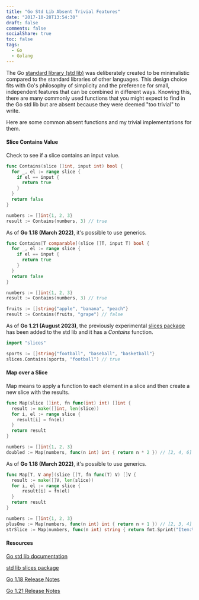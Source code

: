 ```yaml
---
title: "Go Std Lib Absent Trivial Features"
date: "2017-10-28T13:54:30"
draft: false
comments: false
socialShare: true
toc: false
tags:
  - Go
  - Golang
---
```


The Go [standard library (std lib)][std lib] was deliberately created to be minimalistic compared to the standard libraries of other languages. This design choice fits with Go's philosophy of simplicity and the preference for small, independent features that can be combined in different ways. Knowing this, there are many commonly used functions that you might expect to find in the Go std lib but are absent because they were deemed "too trivial" to write.

Here are some common absent functions and my trivial implementations for them.

#### Slice Contains Value

Check to see if a slice contains an input value.

```go
func Contains(slice []int, input int) bool {
  for _, el := range slice {
    if el == input {
      return true
    }
  }
  return false
}

numbers := []int{1, 2, 3}
result := Contains(numbers, 3) // true
```

As of **Go 1.18 (March 2022)**, it's possible to use generics.

```go
func Contains[T comparable](slice []T, input T) bool {
  for _, el := range slice {
    if el == input {
      return true
    }
  }
  return false
}

numbers := []int{1, 2, 3}
result := Contains(numbers, 3) // true

fruits := []string{"apple", "banana", "peach"}
result := Contains(fruits, "grape") // false

```

As of **Go 1.21 (August 2023)**, the previously experimental [slices package][slices package] has been added to the std lib and it has a *Contains* function.

```go
import "slices"

sports := []string{"football", "baseball", "basketball"}
slices.Contains(sports, "football") // true
```

#### Map over a Slice

Map means to apply a function to each element in a slice and then create a new slice with the results.

```go
func Map(slice []int, fn func(int) int) []int {
  result := make([]int, len(slice))
  for i, el := range slice {
    result[i] = fn(el)
  }
  return result
}

numbers := []int{1, 2, 3}
doubled := Map(numbers, func(n int) int { return n * 2 }) // [2, 4, 6]
```

As of **Go 1.18 (March 2022)**, it's possible to use generics.

```go
func Map[T, V any](slice []T, fn func(T) V) []V {
  result := make([]V, len(slice))
  for i, el := range slice {
      result[i] = fn(el)
  }
  return result
}

numbers := []int{1, 2, 3}
plusOne := Map(numbers, func(n int) int { return n + 1 }) // [2, 3, 4]
strSlice := Map(numbers, func(n int) string { return fmt.Sprint("Item:%d", n) }) // ["Item:1", "Item:2", "Item:3"]
```

#### Resources

[Go std lib documentation][std lib]

[std lib slices package][slices package]

[Go 1.18 Release Notes][Go 1.18]

[Go 1.21 Release Notes][Go 1.21]

[std lib]: https://pkg.go.dev/std

[slices package]: https://pkg.go.dev/slices

[Go 1.18]: https://tip.golang.org/doc/go1.18

[Go 1.21]: https://tip.golang.org/doc/go1.21